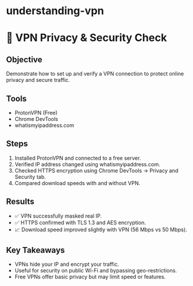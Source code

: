 # understanding-vpn
# 🔐 VPN Privacy & Security Check

## Objective
Demonstrate how to set up and verify a VPN connection to protect online privacy and secure traffic.

## Tools
- ProtonVPN (Free)
- Chrome DevTools
- whatismyipaddress.com

## Steps
1. Installed ProtonVPN and connected to a free server.
2. Verified IP address changed using whatismyipaddress.com.
3. Checked HTTPS encryption using Chrome DevTools → Privacy and Security tab.
4. Compared download speeds with and without VPN.

## Results
- ✅ VPN successfully masked real IP.
- ✅ HTTPS confirmed with TLS 1.3 and AES encryption.
- 📈 Download speed improved slightly with VPN (56 Mbps vs 50 Mbps).

## Key Takeaways
- VPNs hide your IP and encrypt your traffic.
- Useful for security on public Wi-Fi and bypassing geo-restrictions.
- Free VPNs offer basic privacy but may limit speed or features.
